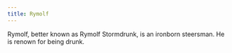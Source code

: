 ```yaml
---
title: Rymolf
---
```


Rymolf, better known as Rymolf Stormdrunk, is an ironborn steersman. He is renown for being drunk. 


